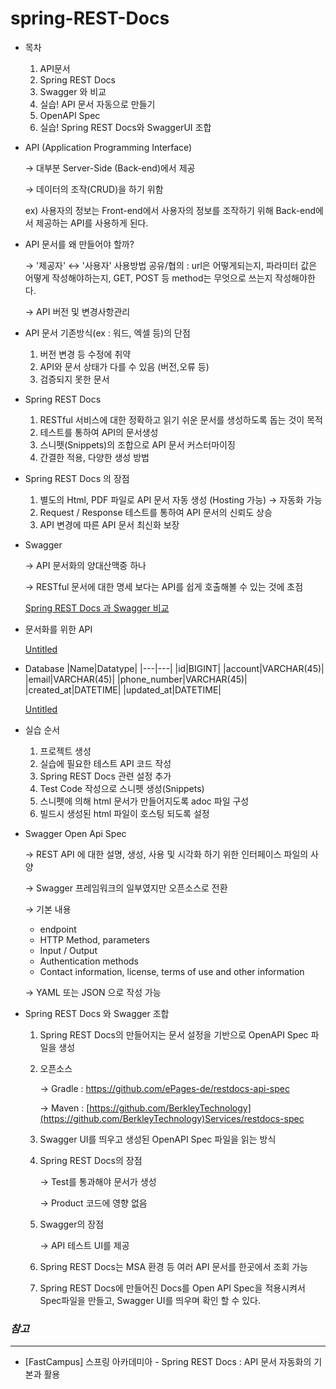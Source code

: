 # spring-REST-Docs

- 목차
    1. API문서
    2. Spring REST Docs
    3. Swagger 와 비교
    4. 실습! API 문서 자동으로 만들기
    5. OpenAPI Spec
    6. 실습! Spring REST Docs와 SwaggerUI 조합

- API (Application Programming Interface)

    → 대부분 Server-Side (Back-end)에서 제공

    → 데이터의 조작(CRUD)을 하기 위함

    ex) 사용자의 정보는 Front-end에서 사용자의 정보를 조작하기 위해 Back-end에서 제공하는 API를 사용하게 된다.

- API 문서를 왜 만들어야 할까?

    → '제공자' ↔ '사용자' 사용방법 공유/협의 : url은 어떻게되는지, 파라미터 값은 어떻게 작성해야하는지, GET, POST 등 method는 무엇으로 쓰는지 작성해야한다.

    → API 버전 및 변경사항관리

- API 문서 기존방식(ex : 워드, 엑셀 등)의 단점
    1. 버전 변경 등 수정에 취약
    2. API와 문서 상태가 다를 수 있음 (버전,오류 등)
    3. 검증되지 못한 문서

- Spring REST Docs
    1. RESTful 서비스에 대한 정확하고 읽기 쉬운 문서를 생성하도록 돕는 것이 목적
    2. 테스트를 통하여 API의 문서생성
    3. 스니펫(Snippets)의 조합으로 API 문서 커스터마이징
    4. 간결한 적용, 다양한 생성 방법

- Spring REST Docs 의 장점
    1. 별도의 Html, PDF 파일로 API 문서 자동 생성 (Hosting 가능) → 자동화 가능
    2. Request / Response 테스트를 통하여 API 문서의 신뢰도 상승
    3. API 변경에 따른 API 문서 최신화 보장

- Swagger

    → API 문서화의 양대산맥중 하나

    → RESTful 문서에 대한 명세 보다는 API를 쉽게 호출해볼 수 있는 것에 초점

    [Spring REST Docs 과 Swagger 비교](https://www.notion.so/578d0b5fb2554ac3a0b937396334714d)

- 문서화를 위한 API

    [Untitled](https://www.notion.so/486b44ea803c4a3fb088fdb60c226ae3)

- Database
    |Name|Datatype|
    |---|---|
    |id|BIGINT|
    |account|VARCHAR(45)|
    |email|VARCHAR(45)|
    |phone_number|VARCHAR(45)|
    |created_at|DATETIME|
    |updated_at|DATETIME|


    [Untitled](https://www.notion.so/5966e32e994f4619ad7a450704c095da)

- 실습 순서
    1. 프로젝트 생성
    2. 실습에 필요한 테스트 API 코드 작성
    3. Spring REST Docs 관련 설정 추가
    4. Test Code 작성으로 스니펫 생성(Snippets)
    5. 스니펫에 의해 html 문서가 만들어지도록 adoc 파일 구성
    6. 빌드시 생성된 html 파일이 호스팅 되도록 설정

- Swagger Open Api Spec

    → REST API 에 대한 설명, 생성, 사용 및 시각화 하기 위한 인터페이스 파일의 사양

    → Swagger 프레임워크의 일부였지만 오픈소스로 전환

    → 기본 내용

    - endpoint
    - HTTP Method, parameters
    - Input / Output
    - Authentication methods
    - Contact information, license, terms of use and other information

    → YAML 또는 JSON 으로 작성 가능

- Spring REST Docs 와 Swagger 조합
    1. Spring REST Docs의 만들어지는 문서 설정을 기반으로 OpenAPI Spec 파일을 생성
    2. 오픈소스

        → Gradle : https://github.com/ePages-de/restdocs-api-spec

        → Maven : [https://github.com/BerkleyTechnology](https://github.com/BerkleyTechnology)Services/restdocs-spec

    3. Swagger UI를 띄우고 생성된 OpenAPI Spec 파일을 읽는 방식
    4. Spring REST Docs의 장점

        → Test를 통과해야 문서가  생성

        → Product 코드에 영향 없음

    5. Swagger의 장점

        → API 테스트 UI를 제공

    6. Spring REST Docs는 MSA 환경 등 여러 API 문서를 한곳에서 조회 가능
    7. Spring REST Docs에 만들어진 Docs를 Open API Spec을 적용시켜서 Spec파일을 만들고, Swagger UI를 띄우며 확인 할 수 있다.



### *참고*
- - - 
- [FastCampus] 스프링 아카데미아 - Spring REST Docs : API 문서 자동화의 기본과 활용
